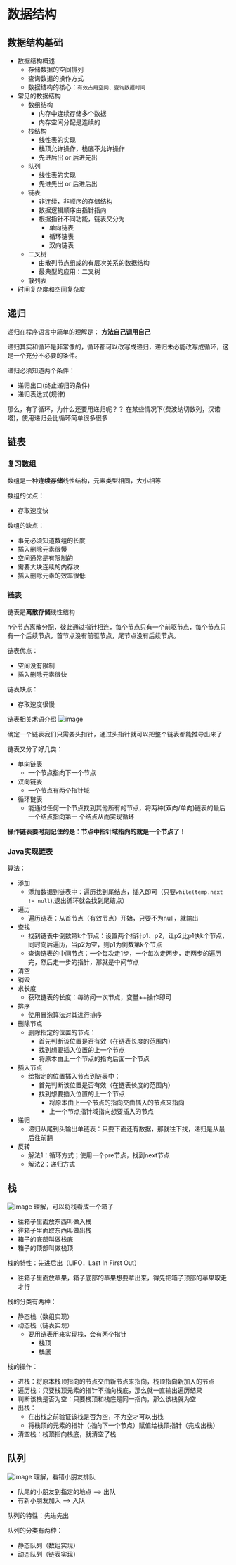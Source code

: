 # 数据结构
## 数据结构基础
- 数据结构概述
    - 存储数据的空间排列
    - 查询数据的操作方式
    - 数据结构的核心：`有效占用空间、查询数据时间`
- 常见的数据结构
    - 数组结构
        - 内存中连续存储多个数据
        - 内存空间分配是连续的
    - 栈结构
        - 线性表的实现
        - 栈顶允许操作，栈底不允许操作
        - 先进后出 or 后进先出
    - 队列
        - 线性表的实现
        - 先进先出 or 后进后出
    - 链表
        - 非连续，非顺序的存储结构
        - 数据逻辑顺序由指针指向
        - 根据指针不同功能，链表又分为
            - 单向链表
            - 循环链表
            - 双向链表
    - 二叉树
        - 由散列节点组成的有层次关系的数据结构
        - 最典型的应用：二叉树
    - 散列表
- 时间复杂度和空间复杂度

## 递归
递归在程序语言中简单的理解是： **方法自己调用自己**

递归其实和循环是非常像的，循环都可以改写成递归，递归未必能改写成循环，这是一个充分不必要的条件。

递归必须知道两个条件：
- 递归出口(终止递归的条件)
- 递归表达式(规律)

那么，有了循环，为什么还要用递归呢？？ 在某些情况下(费波纳切数列，汉诺塔)，使用递归会比循环简单很多很多

## 链表

### 复习数组
数组是一种**连续存储**线性结构，元素类型相同，大小相等

数组的优点：
- 存取速度快

数组的缺点：
- 事先必须知道数组的长度
- 插入删除元素很慢
- 空间通常是有限制的
- 需要大块连续的内存块
- 插入删除元素的效率很低

### 链表
链表是**离散存储**线性结构

n个节点离散分配，彼此通过指针相连，每个节点只有一个前驱节点，每个节点只有一个后续节点，首节点没有前驱节点，尾节点没有后续节点。

链表优点：
- 空间没有限制
- 插入删除元素很快

链表缺点：
- 存取速度很慢


链表相关术语介绍
![image](http://m.qpic.cn/psc?/V12A7VgS03zLND/6RAq0V9V8Td2AB7JS6C71DqZhIX5Le.FCigUEtO4aLDfr0xYWJxQlsvNhJQPASensUhxDn9x4LzQvFK810bnqXkQEdNot07wCr2RiGAJCc4!/b&bo=fAboAwAAAAADN4M!&rf=viewer_4)

确定⼀个链表我们只需要头指针，通过头指针就可以把整个链表都能推导出来了

链表又分了好几类：
- 单向链表
    - 一个节点指向下一个节点
- 双向链表
    - 一个节点有两个指针域
- 循环链表
    - 能通过任何一个节点找到其他所有的节点，将两种(双向/单向)链表的最后一个结点指向第一
个结点从而实现循环

**操作链表要时刻记住的是：节点中指针域指向的就是一个节点了！**

### Java实现链表
算法：
- 添加
    - 添加数据到链表中：遍历找到尾结点，插入即可（只要`while(temp.next != null`),退出循环就会找到尾结点）
- 遍历
    - 遍历链表：从首节点（有效节点）开始，只要不为null，就输出
- 查找
    - 找到链表中倒数第k个节点：设置两个指针p1、p2，让p2比p1快k个节点，同时向后遍历，当p2为空，则p1为倒数第k个节点
    - 查询链表的中间节点：一个每次走1步，一个每次走两步，走两步的遍历完，然后走一步的指针，那就是中间节点
- 清空
- 销毁
- 求长度
    - 获取链表的长度：每访问一次节点，变量++操作即可
- 排序
    - 使用冒泡算法对其进行排序
- 删除节点
    - 删除指定的位置的节点：
        - 首先判断该位置是否有效（在链表长度的范围内）
        - 找到想要插入位置的上一个节点
        - 将原本由上一个节点的指向后面一个节点
- 插入节点
    - 给指定的位置插入节点到链表中：
        - 首先判断该位置是否有效（在链表长度的范围内）
        - 找到想要插入位置的上一个节点
            - 将原本由上一个节点的指向交由插入的节点来指向
            - 上一个节点指针域指向想要插入的节点
- 递归
    - 递归从尾到头输出单链表：只要下面还有数据，那就往下找，递归是从最后往前翻
- 反转
    - 解法1：循环方式；使用一个pre节点，找到next节点
    - 解法2：递归方式


## 栈
![image](./image/数据结构--栈.png)
理解，可以将栈看成一个箱子
- 往箱子里面放东西叫做入栈
- 往箱子里面取东西叫做出栈
- 箱子的底部叫做栈底
- 箱子的顶部叫做栈顶

栈的特性：先进后出（LIFO，Last In First Out）
- 往箱子里面放苹果，箱子底部的苹果想要拿出来，得先把箱子顶部的苹果取走才行

栈的分类有两种：
- 静态栈（数组实现）
- 动态栈（链表实现）
    - 要用链表用来实现栈，会有两个指针
        - 栈顶
        - 栈底

栈的操作：
- 进栈：将原本栈顶指向的节点交由新节点来指向，栈顶指向新加入的节点
- 遍历栈：只要栈顶元素的指针不指向栈底，那么就一直输出遍历结果
- 判断该栈是否为空：只要栈顶和栈底是同一指向，那么该栈就为空
- 出栈：
    - 在出栈之前验证该栈是否为空，不为空才可以出栈
    - 将栈顶的元素的指针（指向下一个节点）赋值给栈顶指针（完成出栈）
- 清空栈：栈顶指向栈底，就清空了栈

## 队列
![image](./image/数据结构--队列.png)
理解，看错小朋友排队
- 队尾的小朋友到指定的地点 --> 出队
- 有新小朋友加入 --> 入队

队列的特性：先进先出

队列的分类有两种：
- 静态队列（数组实现）
- 动态队列（链表实现）